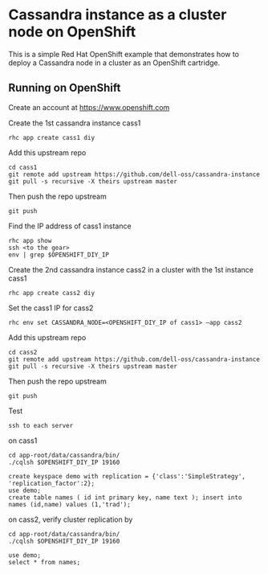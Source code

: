 Cassandra instance as a cluster node on OpenShift
=================================================

This is a simple Red Hat OpenShift example that demonstrates how to deploy a Cassandra node in a cluster as an OpenShift cartridge.  


Running on OpenShift
----------------------------

Create an account at https://www.openshift.com

Create the 1st cassandra instance cass1

    rhc app create cass1 diy

Add this upstream repo

    cd cass1
    git remote add upstream https://github.com/dell-oss/cassandra-instance
    git pull -s recursive -X theirs upstream master


Then push the repo upstream

    git push

Find the IP address of cass1 instance
   
    rhc app show
    ssh <to the gear>
    env | grep $OPENSHIFT_DIY_IP

Create the 2nd cassandra instance cass2 in a cluster with the 1st instance cass1

    rhc app create cass2 diy
    
Set the cass1 IP for cass2

    rhc env set CASSANDRA_NODE=<OPENSHIFT_DIY_IP of cass1> —app cass2

Add this upstream repo

    cd cass2
    git remote add upstream https://github.com/dell-oss/cassandra-instance
    git pull -s recursive -X theirs upstream master


Then push the repo upstream

    git push


Test

    ssh to each server
    
  on cass1

    cd app-root/data/cassandra/bin/
    ./cqlsh $OPENSHIFT_DIY_IP 19160

    create keyspace demo with replication = {'class':'SimpleStrategy', 'replication_factor':2};
    use demo;
    create table names ( id int primary key, name text ); insert into names (id,name) values (1,'trad');

  on cass2, verify cluster replication by

    cd app-root/data/cassandra/bin/
    ./cqlsh $OPENSHIFT_DIY_IP 19160

    use demo;
    select * from names;
    

	
    

    

